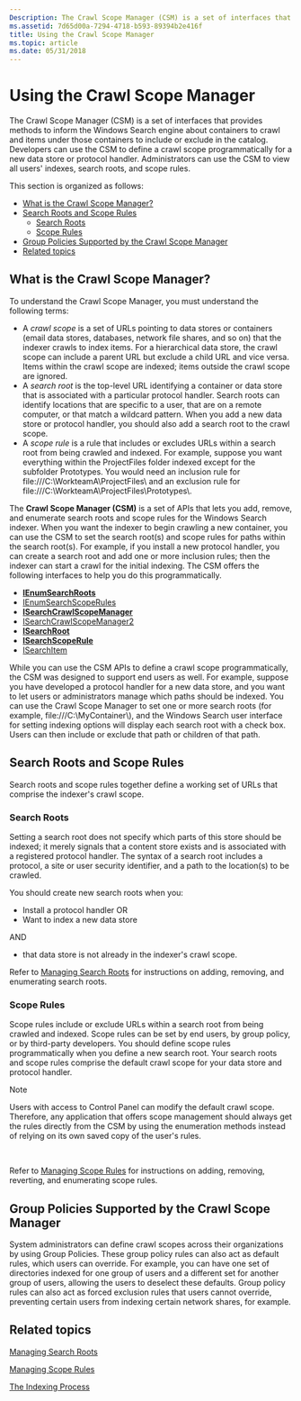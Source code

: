 ```yaml
---
Description: The Crawl Scope Manager (CSM) is a set of interfaces that provides methods to inform the Windows Search engine about containers to crawl and items under those containers to include or exclude in the catalog.
ms.assetid: 7d65d00a-7294-4718-b593-89394b2e416f
title: Using the Crawl Scope Manager
ms.topic: article
ms.date: 05/31/2018
---
```


# Using the Crawl Scope Manager

The Crawl Scope Manager (CSM) is a set of interfaces that provides methods to inform the Windows Search engine about containers to crawl and items under those containers to include or exclude in the catalog. Developers can use the CSM to define a crawl scope programmatically for a new data store or protocol handler. Administrators can use the CSM to view all users' indexes, search roots, and scope rules.

This section is organized as follows:

-   [What is the Crawl Scope Manager?](#what-is-the-crawl-scope-manager)
-   [Search Roots and Scope Rules](#search-roots-and-scope-rules)
    -   [Search Roots](#search-roots-and-scope-rules)
    -   [Scope Rules](#scope-rules)
-   [Group Policies Supported by the Crawl Scope Manager](#group-policies-supported-by-the-crawl-scope-manager)
-   [Related topics](#related-topics)

## What is the Crawl Scope Manager?

To understand the Crawl Scope Manager, you must understand the following terms:

-   A *crawl scope* is a set of URLs pointing to data stores or containers (email data stores, databases, network file shares, and so on) that the indexer crawls to index items. For a hierarchical data store, the crawl scope can include a parent URL but exclude a child URL and vice versa. Items within the crawl scope are indexed; items outside the crawl scope are ignored.
-   A *search root* is the top-level URL identifying a container or data store that is associated with a particular protocol handler. Search roots can identify locations that are specific to a user, that are on a remote computer, or that match a wildcard pattern. When you add a new data store or protocol handler, you should also add a search root to the crawl scope.
-   A *scope rule* is a rule that includes or excludes URLs within a search root from being crawled and indexed. For example, suppose you want everything within the ProjectFiles folder indexed except for the subfolder Prototypes. You would need an inclusion rule for file:///C:\\WorkteamA\\ProjectFiles\\ and an exclusion rule for file:///C:\\WorkteamA\\ProjectFiles\\Prototypes\\.

The **Crawl Scope Manager (CSM)** is a set of APIs that lets you add, remove, and enumerate search roots and scope rules for the Windows Search indexer. When you want the indexer to begin crawling a new container, you can use the CSM to set the search root(s) and scope rules for paths within the search root(s). For example, if you install a new protocol handler, you can create a search root and add one or more inclusion rules; then the indexer can start a crawl for the initial indexing. The CSM offers the following interfaces to help you do this programmatically.

-   [**IEnumSearchRoots**](/windows/desktop/api/Searchapi/nn-searchapi-ienumsearchroots)
-   [IEnumSearchScopeRules](https://msdn.microsoft.com/library/bb266499(VS.85).aspx)
-   [**ISearchCrawlScopeManager**](/windows/desktop/api/Searchapi/nn-searchapi-isearchcrawlscopemanager)
-   [ISearchCrawlScopeManager2](https://msdn.microsoft.com/library/dd797832(VS.85).aspx)
-   [**ISearchRoot**](/windows/desktop/api/Searchapi/nn-searchapi-isearchroot)
-   [**ISearchScopeRule**](/windows/desktop/api/Searchapi/nn-searchapi-isearchscoperule)
-   [ISearchItem](https://msdn.microsoft.com/library/dd756722(VS.85).aspx)

While you can use the CSM APIs to define a crawl scope programmatically, the CSM was designed to support end users as well. For example, suppose you have developed a protocol handler for a new data store, and you want to let users or administrators manage which paths should be indexed. You can use the Crawl Scope Manager to set one or more search roots (for example, file:///C:\\MyContainer\\), and the Windows Search user interface for setting indexing options will display each search root with a check box. Users can then include or exclude that path or children of that path.

## Search Roots and Scope Rules

Search roots and scope rules together define a working set of URLs that comprise the indexer's crawl scope.

### Search Roots

Setting a search root does not specify which parts of this store should be indexed; it merely signals that a content store exists and is associated with a registered protocol handler. The syntax of a search root includes a protocol, a site or user security identifier, and a path to the location(s) to be crawled.

You should create new search roots when you:

-   Install a protocol handler OR
-   Want to index a new data store

AND

-   that data store is not already in the indexer's crawl scope.

Refer to [Managing Search Roots](-search-3x-wds-extidx-csm-searchroots.md) for instructions on adding, removing, and enumerating search roots.

### Scope Rules

Scope rules include or exclude URLs within a search root from being crawled and indexed. Scope rules can be set by end users, by group policy, or by third-party developers. You should define scope rules programmatically when you define a new search root. Your search roots and scope rules comprise the default crawl scope for your data store and protocol handler.

> [!Note]  
> Users with access to Control Panel can modify the default crawl scope. Therefore, any application that offers scope management should always get the rules directly from the CSM by using the enumeration methods instead of relying on its own saved copy of the user's rules.

 

Refer to [Managing Scope Rules](-search-3x-wds-extidx-csm-scoperules.md) for instructions on adding, removing, reverting, and enumerating scope rules.

## Group Policies Supported by the Crawl Scope Manager

System administrators can define crawl scopes across their organizations by using Group Policies. These group policy rules can also act as default rules, which users can override. For example, you can have one set of directories indexed for one group of users and a different set for another group of users, allowing the users to deselect these defaults. Group policy rules can also act as forced exclusion rules that users cannot override, preventing certain users from indexing certain network shares, for example.

## Related topics

<dl> <dt>

[Managing Search Roots](-search-3x-wds-extidx-csm-searchroots.md)
</dt> <dt>

[Managing Scope Rules](-search-3x-wds-extidx-csm-scoperules.md)
</dt> <dt>

[The Indexing Process](-search-indexing-process-overview.md)
</dt> </dl>

 

 



